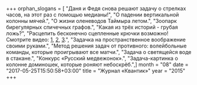 +++
orphan_slogans = [ "Даня и Федя снова решают задачу о стрелках часов, на этот раз с помощью медианы!", "О падении вертикальной колонны мячей.", "О жизни оленеводов Таймыра летом.", "Зоопарк бирегулярных спичечных графов.", "Какая из трёх историй - грубая ложь?", "Расцепить бесконечно сцепленные крючки возможно! Смотрите видео: [1](/issue/extras/materials_2015_08_01.html), [2](/issue/extras/materials_2015_08_02.html), [3](/issue/extras/materials_2015_08_03.html).", "Задачка на пространственное воображение своими руками.", "Метод решения задач от противного: волейбольные команды, которые проигрывают все матчи.", "Задача о светящейся воде в стакане.", "Конкурс «Русский медвежонок».", "Задача-картинка о колонне доминошек, которые роняют небоскрёб.",]
month = "08"
date = "2017-05-25T15:50:58+03:00"
title = "Журнал «Квантик»"
year = "2015"
+++
